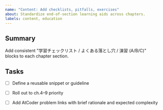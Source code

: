 ```yaml
---
name: "Content: Add checklists, pitfalls, exercises"
about: Standardize end-of-section learning aids across chapters.
labels: content, education
---
```


## Summary
Add consistent "学習チェックリスト / よくある落とし穴 / 演習 (A/B/C)" blocks to each chapter section.

## Tasks
- [ ] Define a reusable snippet or guideline
- [ ] Roll out to ch.4–9 priority
- [ ] Add AtCoder problem links with brief rationale and expected complexity

